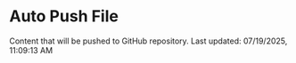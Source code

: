 # Auto Push File

Content that will be pushed to GitHub repository.
Last updated: 07/19/2025, 11:09:13 AM